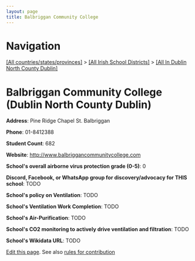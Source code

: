 ```yaml
---
layout: page
title: Balbriggan Community College
---
```

# Navigation

[[All countries/states/provinces]](../../..) > [[All Irish School Districts]](../..) > [[All In Dublin North County Dublin]](..)

# Balbriggan Community College (Dublin North County Dublin)

**Address**: Pine Ridge Chapel St. Balbriggan

**Phone**: 01-8412388

**Student Count**: 682

**Website**: <http://www.balbriggancommunitycollege.com>

**School's overall airborne virus protection grade (0-5)**: 0

**Discord, Facebook, or WhatsApp group for discovery/advocacy for THIS school**: TODO

**School's policy on Ventilation**: TODO

**School's Ventilation Work Completion**: TODO

**School's Air-Purification**: TODO

**School's CO2 monitoring to actively drive ventilation and filtration**: TODO

**School's Wikidata URL**: TODO


[Edit this page](https://github.com/ventilate-schools/Ireland/edit/main/./Dublin_North_County_Dublin/Balbriggan_Community_College.md). See also [rules for contribution](../../../contribution-rules/)
